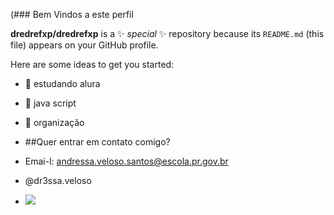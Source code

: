 (### Bem Vindos a este perfil

**dredrefxp/dredrefxp** is a ✨ _special_ ✨ repository because its `README.md` (this file) appears on your GitHub profile.

Here are some ideas to get you started:

- 🔭 estudando alura
- 🌱 java script
- 👯 organização

- ##Quer entrar em contato comigo?

-  Emai-l: andressa.veloso.santos@escola.pr.gov.br
- @dr3ssa.veloso

- ![](https://media.giphy.com/media/zM0mgUTwh0XxUFXGtP/giphy.gif)
